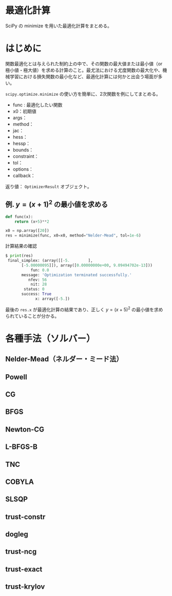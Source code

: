# 最適化計算

SciPy の minimize を用いた最適化計算をまとめる。

# はじめに

関数最適化とは与えられた制約上の中で、その関数の最大値または最小値（or 極小値・極大値）を求める計算のこと。最尤法における尤度関数の最大化や、機械学習における損失関数の最小化など、最適化計算には何かと出会う場面が多い。

`scipy.optimize.minimize` の使い方を簡単に、2次関数を例にしてまとめる。

- func : 最適化したい関数
- x0：初期値
- args：
- method：
- jac：
- hess：
- hessp：
- bounds：
- constraint：
- tol：
- options：
- callback：

返り値：
`OptimizerResult` オブジェクト。


## 例. $y=(x+1)^2$ の最小値を求める

```python
def func(x):
    return (x+5)**2

x0 = np.array([20])
res = minimize(func, x0=x0, method="Nelder-Mead", tol=1e-6)
```
計算結果の確認
```python
$ print(res)
 final_simplex: (array([[-5.        ],
       [-5.00000095]]), array([0.00000000e+00, 9.09494702e-13]))
           fun: 0.0
       message: 'Optimization terminated successfully.'
          nfev: 56
           nit: 28
        status: 0
       success: True
             x: array([-5.])
```
最後の `res.x` が最適化計算の結果であり、正しく $y=(x+5)^2$ の最小値を求められていることが分かる。


# 各種手法（ソルバー）

## Nelder-Mead（ネルダー・ミード法）

## Powell
 
## CG
 
## BFGS
 
## Newton-CG
 
## L-BFGS-B
 
## TNC 
 
## COBYLA
 
## SLSQP 
 
## trust-constr
 
## dogleg 
 
## trust-ncg 
 
## trust-exact
 
## trust-krylov
